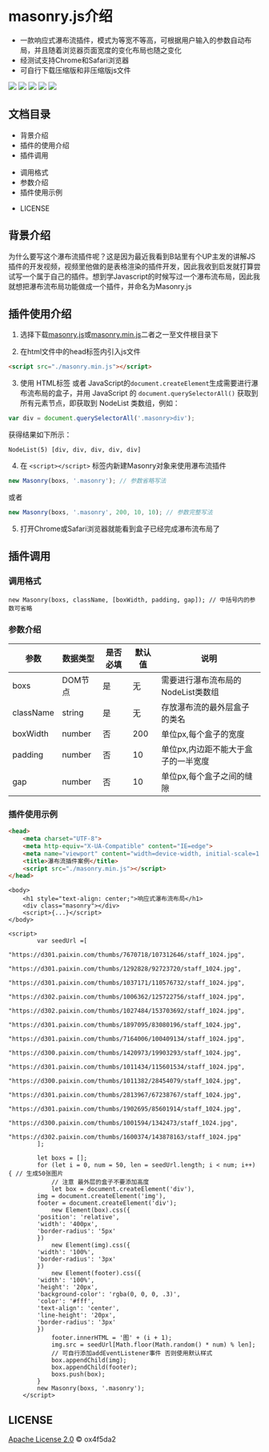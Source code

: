 # masonry.js介绍

- 一款响应式瀑布流插件，模式为等宽不等高，可根据用户输入的参数自动布局，并且随着浏览器页面宽度的变化布局也随之变化
- 经测试支持Chrome和Safari浏览器
- 可自行下载压缩版和非压缩版js文件

![](https://img.shields.io/badge/author-oxf5da2-orange) ![](https://img.shields.io/badge/version-1.0.0-green) ![](https://img.shields.io/badge/publish-2021--8--31-yellow) ![](https://img.shields.io/badge/size-4kb%2F8kb-important) ![](https://img.shields.io/badge/support-chrome%2Fsafari-informational)

## 文档目录
+ 背景介绍
+ 插件的使用介绍
+ 插件调用
 - 调用格式
 - 参数介绍
 -  插件使用示例
+ LICENSE

## 背景介绍
为什么要写这个瀑布流插件呢？这是因为最近我看到B站里有个UP主发的讲解JS插件的开发视频，视频里他做的是表格渲染的插件开发，因此我收到启发就打算尝试写一个属于自己的插件。想到学Javascript的时候写过一个瀑布流布局，因此我就想把瀑布流布局功能做成一个插件，并命名为Masonry.js

## 插件使用介绍

1. 选择下载[masonry.js](https://github.com/ox4f5da2/masonry.js/blob/main/masonry.js)或[masonry.min.js](https://github.com/ox4f5da2/masonry.js/blob/main/masonry.min.js)二者之一至文件根目录下

2. 在html文件中的head标签内引入js文件
```html
<script src="./masonry.min.js"></script>
```
3. 使用 HTML标签 或者 JavaScript的`document.createElement`生成需要进行瀑布流布局的盒子，并用 JavaScript 的 `document.querySelectorAll()` 获取到所有元素节点，即获取到 NodeList 类数组，例如：
```js
var div = document.querySelectorAll('.masonry>div'); 
```
获得结果如下所示：
```
NodeList(5) [div, div, div, div, div]
```

4. 在 `<script></script>` 标签内新建Masonry对象来使用瀑布流插件
```js
new Masonry(boxs, '.masonry'); // 参数省略写法
```
或者
```js
new Masonry(boxs, '.masonry', 200, 10, 10); // 参数完整写法
```

5. 打开Chrome或Safari浏览器就能看到盒子已经完成瀑布流布局了

## 插件调用

### 调用格式
```
new Masonry(boxs, className, [boxWidth, padding, gap]); // 中括号内的参数可省略
```
### 参数介绍

|  参数   | 数据类型  |  是否必填   | 默认值  | 说明 |
|  ----  | ----  |  ----  | ----  | --- |
| boxs  | DOM节点 | 是  | 无 | 需要进行瀑布流布局的NodeList类数组 |
| className  | string | 是  | 无 | 存放瀑布流的最外层盒子的类名
| boxWidth  | number | 否  | 200 | 单位px,每个盒子的宽度
| padding  | number | 否  | 10 | 单位px,内边距不能大于盒子的一半宽度
| gap  | number | 否  | 10 | 单位px,每个盒子之间的缝隙

### 插件使用示例

```html
<head>
    <meta charset="UTF-8">
    <meta http-equiv="X-UA-Compatible" content="IE=edge">
    <meta name="viewport" content="width=device-width, initial-scale=1.0">
    <title>瀑布流插件案例</title>
    <script src="./masonry.min.js"></script>
</head>
```

```
<body>
    <h1 style="text-align: center;">响应式瀑布流布局</h1>
    <div class="masonry"></div>
    <script>{...}</script>
</body>
```

```
<script>
        var seedUrl =[
		"https://d301.paixin.com/thumbs/7670718/107312646/staff_1024.jpg",
		"https://d301.paixin.com/thumbs/1292828/92723720/staff_1024.jpg",
		"https://d301.paixin.com/thumbs/1037171/110576732/staff_1024.jpg",
		"https://d302.paixin.com/thumbs/1006362/125722756/staff_1024.jpg",
		"https://d302.paixin.com/thumbs/1027484/153703692/staff_1024.jpg",
		"https://d301.paixin.com/thumbs/1897095/83080196/staff_1024.jpg",
		"https://d301.paixin.com/thumbs/7164006/100409134/staff_1024.jpg",
		"https://d300.paixin.com/thumbs/1420973/19903293/staff_1024.jpg",
		"https://d301.paixin.com/thumbs/1011434/115601534/staff_1024.jpg",
		"https://d300.paixin.com/thumbs/1011382/28454079/staff_1024.jpg",
		"https://d301.paixin.com/thumbs/2813967/67238767/staff_1024.jpg",
		"https://d301.paixin.com/thumbs/1902695/85601914/staff_1024.jpg",
		"https://d300.paixin.com/thumbs/1001594/1342473/staff_1024.jpg",
		"https://d302.paixin.com/thumbs/1600374/143878163/staff_1024.jpg"
		];

        let boxs = [];
        for (let i = 0, num = 50, len = seedUrl.length; i < num; i++) { // 生成50张图片
            // 注意 最外层的盒子不要添加高度
            let box = document.createElement('div'),
		img = document.createElement('img'), 
		footer = document.createElement('div');
            new Element(box).css({
		'position': 'relative',
		'width': '400px', 
		'border-radius': '5px' 
	    })
            new Element(img).css({ 
		'width': '100%', 
		'border-radius': '3px'
	    })
            new Element(footer).css({ 
		'width': '100%', 
		'height': '20px', 
		'background-color': 'rgba(0, 0, 0, .3)', 
		'color': '#fff', 
		'text-align': 'center', 
		'line-height': '20px', 
		'border-radius': '3px'
	    })
            footer.innerHTML = '图' + (i + 1);
            img.src = seedUrl[Math.floor(Math.random() * num) % len];
            // 可自行添加addEventListener事件 否则使用默认样式
            box.appendChild(img);
            box.appendChild(footer);
            boxs.push(box);
        }
        new Masonry(boxs, '.masonry');
    </script>
```

## LICENSE

[Apache License 2.0](https://github.com/ox4f5da2/masonry.js/blob/main/LICENSE) &copy; ox4f5da2
